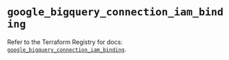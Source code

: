 # `google_bigquery_connection_iam_binding`

Refer to the Terraform Registry for docs: [`google_bigquery_connection_iam_binding`](https://registry.terraform.io/providers/hashicorp/google-beta/6.6.0/docs/resources/google_bigquery_connection_iam_binding).
